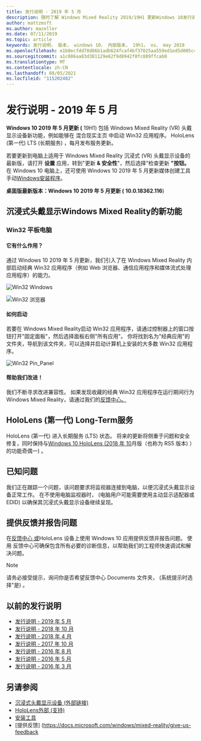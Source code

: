 ```yaml
---
title: 发行说明 - 2019 年 5 月
description: 随时了解 Windows Mixed Reality 2019/19H1 更新Windows 10发行说明。
author: mattzmsft
ms.author: mazeller
ms.date: 07/11/2019
ms.topic: article
keywords: 发行说明， 版本， windows 10， 内部版本， 19h1， os， may 2019
ms.openlocfilehash: e1b0ecfdd78d86b1adb624fcaf4bf37025aa559ed1ed5d005c40dc24f3a784b8
ms.sourcegitcommit: a1c086aa83d381129e62f9d8942f0fc889ffcab0
ms.translationtype: MT
ms.contentlocale: zh-CN
ms.lasthandoff: 08/05/2021
ms.locfileid: "115202482"
---
```

# <a name="release-notes---may-2019"></a>发行说明 - 2019 年 5 月

**Windows 10 2019 年 5 月更新 (** 19H1) 包括 Windows Mixed Reality (VR) 头戴显示设备新功能，例如能够在 混合现实主页 中启动 Win32 应用程序。 HoloLens (第一代) LTS (长期服务) ，每月发布服务更新。

若要更新到电脑上适用于 Windows Mixed Reality 沉浸式 (VR) 头戴显示设备的最新版，请打开 **设置** 应用，转到"更新 **& 安全性**"，然后选择"检查更新 **"按钮。** 在 Windows 10 电脑上，还可使用 Windows 10 2019 年 5 月更新媒体创建工具 手动[Windows安装程序](https://www.microsoft.com/software-download/windows10)。

**桌面版最新版本：Windows 10 2019 年 5 月更新 (** **10.0.18362.116**) <br>

## <a name="new-features-for-windows-mixed-reality-immersive-headsets"></a>沉浸式头戴显示Windows Mixed Reality的新功能

### <a name="win32-slates"></a>Win32 平板电脑

#### <a name="what-does-it-do"></a>它有什么作用？ 
通过 Windows 10 2019 年 5 月更新，我们引入了在 Windows Mixed Reality 内部启动经典 Win32 应用程序（例如 Web 浏览器、通信应用程序和媒体流式处理应用程序）的能力。 

![Win32 Windows](images/mr-win32-slates-1.png)

![Win32 浏览器](images/mr-win32-slates-2.png)

#### <a name="how-to-launch"></a>如何启动
若要在 Windows Mixed Reality启动 Win32 应用程序，请通过控制器上的窗口按钮打开"固定面板"，然后选择面板右侧"所有应用"。  你将找到名为"经典应用"的文件夹，导航到该文件夹，可以选择并启动计算机上安装的大多数 Win32 应用程序。

![Win32 Pin_Panel](images/mr-win32-slates-pinspanel.png)

#### <a name="help-us-improve"></a>帮助我们改进！
我们不断寻求改进兼容性。  如果发现收藏的经典 Win32 应用程序在运行期间行为Windows Mixed Reality，请通过我们的[反馈中心。](https://support.microsoft.com//help/4021566/windows-10-send-feedback-to-microsoft-with-feedback-hub)

## <a name="hololens-1st-gen-long-term-servicing"></a>HoloLens (第一代) Long-Term服务

HoloLens (第一代) 进入长期服务 (LTS) 状态。 将来的更新将侧重于问题和安全修复，同时保持与[Windows 10 HoloLens (2018 年 10](release-notes-october-2018.md)月版（也称为 RS5 版本) ）的功能奇偶一) 。 

## <a name="known-issues"></a>已知问题

我们正在跟踪一个问题，该问题要求将监视器连接到电脑，以便沉浸式头戴显示设备正常工作。 在不使用电脑监视器时， (电脑用户可能需要使用主动显示适配器或 EDID) 以确保其沉浸式头戴显示设备继续呈现。 

## <a name="provide-feedback-and-report-issues"></a>提供反馈并报告问题

在[反馈中心 或](/windows/mixed-reality/give-us-feedback)HoloLens 设备上使用 Windows 10 应用提供反馈并报告问题。 使用 反馈中心可确保包含所有必要的诊断信息，以帮助我们的工程师快速调试和解决问题。

>[!NOTE]
>请务必接受提示，询问你是否希望反馈中心 Documents 文件夹， (系统提示时选择"是) 。 

## <a name="prior-release-notes"></a>以前的发行说明

* [发行说明 - 2019 年 5 月](release-notes-may-2019.md)
* [发行说明 - 2018 年 10 月](release-notes-october-2018.md)
* [发行说明 - 2018 年 4 月](release-notes-april-2018.md)
* [发行说明 - 2017 年 10 月](release-notes-october-2017.md)
* [发行说明 - 2016 年 8 月](release-notes-august-2016.md)
* [发行说明 - 2016 年 5 月](release-notes-may-2016.md)
* [发行说明 - 2016 年 3 月](release-notes-march-2016.md)

## <a name="see-also"></a>另请参阅
* [沉浸式头戴显示设备 (外部链接) ](./troubleshooting-windows-mixed-reality.md)
* [HoloLens外部 (支持) ](https://support.microsoft.com/products/hololens)
* [安装工具](/windows/mixed-reality/develop/install-the-tools)
* [提供反馈] (https://docs.microsoft.com/windows/mixed-reality/give-us-feedback